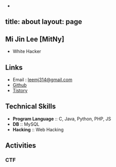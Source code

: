 -
title: about
layout: page
---

## Mi Jin Lee [MitNy]
- White Hacker

## Links
- Email : leemj314@gmail.com
- [Github](https://github.com/MitNy)
- [Tistory](http://mitny.tistory.com/)

## Technical Skills
- **Program Language** :: C, Java, Python, PHP, JS
- **DB** :: MySQL
- **Hacking** :: Web Hacking

## Activities
### CTF
